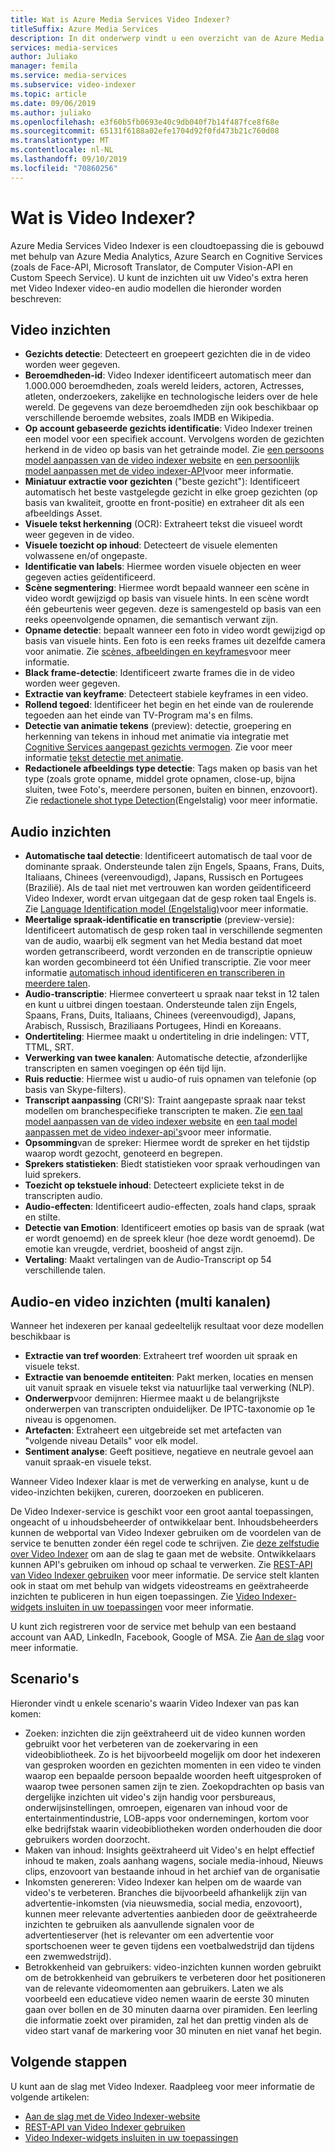 ```yaml
---
title: Wat is Azure Media Services Video Indexer?
titleSuffix: Azure Media Services
description: In dit onderwerp vindt u een overzicht van de Azure Media Services Video Indexer-service.
services: media-services
author: Juliako
manager: femila
ms.service: media-services
ms.subservice: video-indexer
ms.topic: article
ms.date: 09/06/2019
ms.author: juliako
ms.openlocfilehash: e3f60b5fb0693e40c9db040f7b14f487fce8f68e
ms.sourcegitcommit: 65131f6188a02efe1704d92f0fd473b21c760d08
ms.translationtype: MT
ms.contentlocale: nl-NL
ms.lasthandoff: 09/10/2019
ms.locfileid: "70860256"
---
```

# <a name="what-is-video-indexer"></a>Wat is Video Indexer?

Azure Media Services Video Indexer is een cloudtoepassing die is gebouwd met behulp van Azure Media Analytics, Azure Search en Cognitive Services (zoals de Face-API, Microsoft Translator, de Computer Vision-API en Custom Speech Service). U kunt de inzichten uit uw Video's extra heren met Video Indexer video-en audio modellen die hieronder worden beschreven:
  
## <a name="video-insights"></a>Video inzichten

- **Gezichts detectie**: Detecteert en groepeert gezichten die in de video worden weer gegeven.
- **Beroemdheden-id**: Video Indexer identificeert automatisch meer dan 1.000.000 beroemdheden, zoals wereld leiders, actoren, Actresses, atleten, onderzoekers, zakelijke en technologische leiders over de hele wereld. De gegevens van deze beroemdheden zijn ook beschikbaar op verschillende beroemde websites, zoals IMDB en Wikipedia.
- **Op account gebaseerde gezichts identificatie**: Video Indexer treinen een model voor een specifiek account. Vervolgens worden de gezichten herkend in de video op basis van het getrainde model. Zie [een persoons model aanpassen van de video indexer website](customize-person-model-with-website.md) en [een persoonlijk model aanpassen met de video indexer-API](customize-person-model-with-api.md)voor meer informatie.
- **Miniatuur extractie voor gezichten** ("beste gezicht"): Identificeert automatisch het beste vastgelegde gezicht in elke groep gezichten (op basis van kwaliteit, grootte en front-positie) en extraheer dit als een afbeeldings Asset.
- **Visuele tekst herkenning** (OCR): Extraheert tekst die visueel wordt weer gegeven in de video.
- **Visuele toezicht op inhoud**: Detecteert de visuele elementen volwassene en/of ongepaste.
- **Identificatie van labels**: Hiermee worden visuele objecten en weer gegeven acties geïdentificeerd.
- **Scène segmentering**: Hiermee wordt bepaald wanneer een scène in video wordt gewijzigd op basis van visuele hints. In een scène wordt één gebeurtenis weer gegeven. deze is samengesteld op basis van een reeks opeenvolgende opnamen, die semantisch verwant zijn. 
- **Opname detectie**: bepaalt wanneer een foto in video wordt gewijzigd op basis van visuele hints. Een foto is een reeks frames uit dezelfde camera voor animatie. Zie [scènes, afbeeldingen en keyframes](scenes-shots-keyframes.md)voor meer informatie.
- **Black frame-detectie**: Identificeert zwarte frames die in de video worden weer gegeven.
- **Extractie van keyframe**: Detecteert stabiele keyframes in een video.
- **Rollend tegoed**: Identificeer het begin en het einde van de roulerende tegoeden aan het einde van TV-Program ma's en films.
- **Detectie van animatie tekens** (preview): detectie, groepering en herkenning van tekens in inhoud met animatie via integratie met [Cognitive Services aangepast gezichts vermogen](https://azure.microsoft.com/services/cognitive-services/custom-vision-service/). Zie voor meer informatie [tekst detectie met animatie](animated-characters-recognition.md).
- **Redactionele afbeeldings type detectie**: Tags maken op basis van het type (zoals grote opname, middel grote opnamen, close-up, bijna sluiten, twee Foto's, meerdere personen, buiten en binnen, enzovoort). Zie [redactionele shot type Detection](scenes-shots-keyframes.md#editorial-shot-type-detection)(Engelstalig) voor meer informatie.

## <a name="audio-insights"></a>Audio inzichten

- **Automatische taal detectie**: Identificeert automatisch de taal voor de dominante spraak. Ondersteunde talen zijn Engels, Spaans, Frans, Duits, Italiaans, Chinees (vereenvoudigd), Japans, Russisch en Portugees (Brazilië). Als de taal niet met vertrouwen kan worden geïdentificeerd Video Indexer, wordt ervan uitgegaan dat de gesp roken taal Engels is. Zie [Language Identification model (Engelstalig)](language-identification-model.md)voor meer informatie.
- **Meertalige spraak-identificatie en transcriptie** (preview-versie): Identificeert automatisch de gesp roken taal in verschillende segmenten van de audio, waarbij elk segment van het Media bestand dat moet worden getranscribeerd, wordt verzonden en de transcriptie opnieuw kan worden gecombineerd tot één Unified transcriptie. Zie voor meer informatie [automatisch inhoud identificeren en transcriberen in meerdere talen](multi-language-identification-transcription.md).
- **Audio-transcriptie**: Hiermee converteert u spraak naar tekst in 12 talen en kunt u uitbrei dingen toestaan. Ondersteunde talen zijn Engels, Spaans, Frans, Duits, Italiaans, Chinees (vereenvoudigd), Japans, Arabisch, Russisch, Braziliaans Portugees, Hindi en Koreaans.
- **Ondertiteling**: Hiermee maakt u ondertiteling in drie indelingen: VTT, TTML, SRT.
- **Verwerking van twee kanalen**: Automatische detectie, afzonderlijke transcripten en samen voegingen op één tijd lijn.
- **Ruis reductie**: Hiermee wist u audio-of ruis opnamen van telefonie (op basis van Skype-filters).
- **Transcript aanpassing** (CRI'S): Traint aangepaste spraak naar tekst modellen om branchespecifieke transcripten te maken. Zie [een taal model aanpassen van de video indexer website](customize-language-model-with-website.md) en [een taal model aanpassen met de video indexer-api's](customize-language-model-with-api.md)voor meer informatie.
- **Opsomming**van de spreker: Hiermee wordt de spreker en het tijdstip waarop wordt gezocht, genoteerd en begrepen.
- **Sprekers statistieken**: Biedt statistieken voor spraak verhoudingen van luid sprekers.
- **Toezicht op tekstuele inhoud**: Detecteert expliciete tekst in de transcripten audio.
- **Audio-effecten**: Identificeert audio-effecten, zoals hand claps, spraak en stilte.
- **Detectie van Emotion**: Identificeert emoties op basis van de spraak (wat er wordt genoemd) en de spreek kleur (hoe deze wordt genoemd).  De emotie kan vreugde, verdriet, boosheid of angst zijn.
- **Vertaling**: Maakt vertalingen van de Audio-Transcript op 54 verschillende talen.

## <a name="audio-and-video-insights-multi-channels"></a>Audio-en video inzichten (multi kanalen)

Wanneer het indexeren per kanaal gedeeltelijk resultaat voor deze modellen beschikbaar is

- **Extractie van tref woorden**: Extraheert tref woorden uit spraak en visuele tekst.
- **Extractie van benoemde entiteiten**: Pakt merken, locaties en mensen uit vanuit spraak en visuele tekst via natuurlijke taal verwerking (NLP).
- **Onderwerp**voor demijnren: Hiermee maakt u de belangrijkste onderwerpen van transcripten onduidelijker. De IPTC-taxonomie op 1e niveau is opgenomen.
- **Artefacten**: Extraheert een uitgebreide set met artefacten van "volgende niveau Details" voor elk model.
- **Sentiment analyse**: Geeft positieve, negatieve en neutrale gevoel aan vanuit spraak-en visuele tekst.
 
Wanneer Video Indexer klaar is met de verwerking en analyse, kunt u de video-inzichten bekijken, cureren, doorzoeken en publiceren.

De Video Indexer-service is geschikt voor een groot aantal toepassingen, ongeacht of u inhoudsbeheerder of ontwikkelaar bent. Inhoudsbeheerders kunnen de webportal van Video Indexer gebruiken om de voordelen van de service te benutten zonder één regel code te schrijven. Zie [deze zelfstudie over Video Indexer](video-indexer-get-started.md) om aan de slag te gaan met de website. Ontwikkelaars kunnen API's gebruiken om inhoud op schaal te verwerken. Zie [REST-API van Video Indexer gebruiken](video-indexer-use-apis.md) voor meer informatie. De service stelt klanten ook in staat om met behulp van widgets videostreams en geëxtraheerde inzichten te publiceren in hun eigen toepassingen. Zie [Video Indexer-widgets insluiten in uw toepassingen](video-indexer-embed-widgets.md) voor meer informatie.

U kunt zich registreren voor de service met behulp van een bestaand account van AAD, LinkedIn, Facebook, Google of MSA. Zie [Aan de slag](video-indexer-get-started.md) voor meer informatie.

## <a name="scenarios"></a>Scenario's

Hieronder vindt u enkele scenario's waarin Video Indexer van pas kan komen:

- Zoeken: inzichten die zijn geëxtraheerd uit de video kunnen worden gebruikt voor het verbeteren van de zoekervaring in een videobibliotheek. Zo is het bijvoorbeeld mogelijk om door het indexeren van gesproken woorden en gezichten momenten in een video te vinden waarop een bepaalde persoon bepaalde woorden heeft uitgesproken of waarop twee personen samen zijn te zien. Zoekopdrachten op basis van dergelijke inzichten uit video's zijn handig voor persbureaus, onderwijsinstellingen, omroepen, eigenaren van inhoud voor de entertainmentindustrie, LOB-apps voor ondernemingen, kortom voor elke bedrijfstak waarin videobibliotheken worden onderhouden die door gebruikers worden doorzocht.
- Maken van inhoud: Insights geëxtraheerd uit Video's en helpt effectief inhoud te maken, zoals aanhang wagens, sociale media-inhoud, Nieuws clips, enzovoort van bestaande inhoud in het archief van de organisatie 
- Inkomsten genereren: Video Indexer kan helpen om de waarde van video's te verbeteren. Branches die bijvoorbeeld afhankelijk zijn van advertentie-inkomsten (via nieuwsmedia, social media, enzovoort), kunnen meer relevante advertenties aanbieden door de geëxtraheerde inzichten te gebruiken als aanvullende signalen voor de advertentieserver (het is relevanter om een advertentie voor sportschoenen weer te geven tijdens een voetbalwedstrijd dan tijdens een zwemwedstrijd).
- Betrokkenheid van gebruikers: video-inzichten kunnen worden gebruikt om de betrokkenheid van gebruikers te verbeteren door het positioneren van de relevante videomomenten aan gebruikers. Laten we als voorbeeld een educatieve video nemen waarin de eerste 30 minuten gaan over bollen en de 30 minuten daarna over piramiden. Een leerling die informatie zoekt over piramiden, zal het dan prettig vinden als de video start vanaf de markering voor 30 minuten en niet vanaf het begin.

## <a name="next-steps"></a>Volgende stappen

U kunt aan de slag met Video Indexer. Raadpleeg voor meer informatie de volgende artikelen:

- [Aan de slag met de Video Indexer-website](video-indexer-get-started.md)
- [REST-API van Video Indexer gebruiken](video-indexer-use-apis.md)
- [Video Indexer-widgets insluiten in uw toepassingen](video-indexer-embed-widgets.md)
